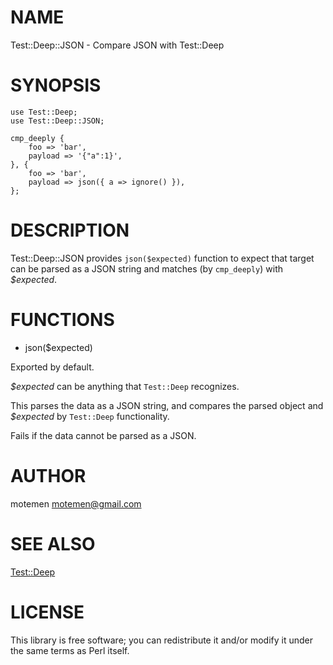 # NAME

Test::Deep::JSON - Compare JSON with Test::Deep

# SYNOPSIS

    use Test::Deep;
    use Test::Deep::JSON;

    cmp_deeply {
        foo => 'bar',
        payload => '{"a":1}',
    }, {
        foo => 'bar',
        payload => json({ a => ignore() }),
    };

# DESCRIPTION

Test::Deep::JSON provides `json($expected)` function to expect that
target can be parsed as a JSON string and matches (by `cmp_deeply`) with
_$expected_.

# FUNCTIONS

- json($expected)

Exported by default.

_$expected_ can be anything that `Test::Deep` recognizes.

This parses the data as a JSON string, and compares the parsed object
and _$expected_ by `Test::Deep` functionality.

Fails if the data cannot be parsed as a JSON.

# AUTHOR

motemen <motemen@gmail.com>

# SEE ALSO

[Test::Deep](http://search.cpan.org/perldoc?Test::Deep)

# LICENSE

This library is free software; you can redistribute it and/or modify
it under the same terms as Perl itself.